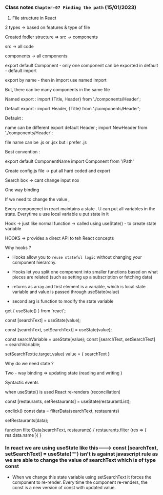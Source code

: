 ### Class notes `Chapter-07 Finding the path` (15/01/2023)

1. File structure in React 

2 types -> based on features & type of file 

Created fodler structure => src -> components 

src -> all code 

components -> all components 


export default Component - only one component can be exported in default - default import 

export by name - then in import use named import 

But, there can be many components in the same file 

Named export : 
import {Title, Header} from './components/Header';

Default export : 
import Header, {Title} from './components/Header';

Defaukt : 

name can be different
export default Header ;
import NewHeader from './components/Header';


file name can be .js or .jsx but i prefer .js 

Best convention : 

export default ComponentName 
import Component from '/Path' 

Create config.js file -> put all hard coded and export 

Search box -> cant change input nox

One way binding 

If we need to change the value , 


Every componenet in react maintains a state 
. U can put all variables in the state. Everytime u use local variable u put state in it 


Hook -> just like normal function -> called using useState() - to create state variable 

HOOKS -> provides a direct API to teh React concepts 

Why hooks ? 

- Hooks allow you to `reuse stateful logic` without changing your component hierarchy.
- Hooks let you split one component into smaller functions based on what pieces are related (such as setting up a subscription or fetching data)

- returns as array and first element is a variable, which is local state variable and value is passed through useState(value)

- second arg is function to modify the state variable 


get { useState() } from 'react';

const [searchText] = useState(value); 


const [searchText, setSearchText] = useState(value); 

const searchVariable = useState(value); 
const [searchText, setSearchText] = searchVariable;

setSearchText(e.target.value)
value = { searchText } 

Why do we need state ?

Two - way binding => updating state (reading and writing )

Syntactic events 


when useState() is used React re-renders (reconciliation)


const [restaurants, setRestaurants] = useState(restaurantList);

onclick()
const data = filterData(searchText, restaurants)

setRestaurants(data);

funciton filterData(searchText, restaurants) {
  restaurants.filter (res => {
    res.data.name 
  })
}

### In react we are using useState like this---> const [searchText, setSearchText] = useState("")  isn't is against javascript rule as we are able to change the value of searchText which is of type const

- When we change this state variable using setSearchText it forces the component to re-render.
Every time the component re-renders, the const is a new version of const with updated value. 